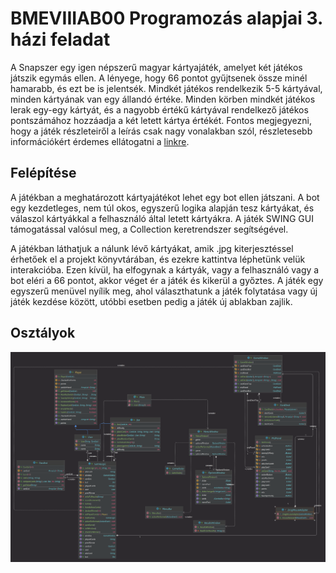 # BMEVIIIAB00 Programozás alapjai 3. házi feladat
A Snapszer egy igen népszerű magyar kártyajáték, amelyet két játékos játszik egymás ellen. A lényege, hogy 66 pontot gyűjtsenek össze minél hamarabb, és ezt be is jelentsék. Mindkét játékos rendelkezik 5-5 kártyával, minden kártyának van egy állandó értéke. Minden körben mindkét játékos lerak egy-egy kártyát, és a nagyobb értékű kártyával rendelkező játékos pontszámához hozzáadja a két letett kártya értékét. Fontos megjegyezni, hogy a játék részleteiről a leírás csak nagy vonalakban szól, részletesebb információkért érdemes ellátogatni a [linkre](http://www.gyerekjatekokrol.hu/jatekok/snapszer/).

## Felépítése

A játékban a meghatározott kártyajátékot lehet egy bot ellen játszani. A bot egy kezdetleges, nem túl okos, egyszerű logika alapján tesz kártyákat, és válaszol kártyákkal a felhasználó által letett kártyákra. A játék SWING GUI támogatással valósul meg, a Collection keretrendszer segítségével.

A játékban láthatjuk a nálunk lévő kártyákat, amik .jpg kiterjesztéssel érhetőek el a projekt könyvtárában, és ezekre kattintva léphetünk velük interakcióba. Ezen kívül, ha elfogynak a kártyák, vagy a felhasználó vagy a bot eléri a 66 pontot, akkor véget ér a játék és kikerül a győztes. A játék egy egyszerű menüvel nyílik meg, ahol választhatunk a játék folytatása vagy új játék kezdése között, utóbbi esetben pedig a játék új ablakban zajlik.

## Osztályok

![Osztálydiagram rajta a játékban megjelenő osztályokkal](./classDiagramFull.png)
